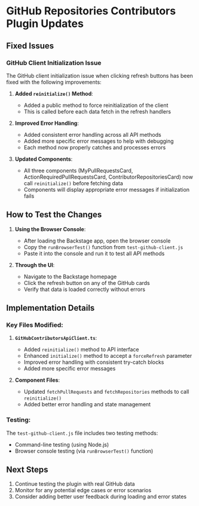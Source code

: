 # GitHub Repositories Contributors Plugin Updates

## Fixed Issues

### GitHub Client Initialization Issue
The GitHub client initialization issue when clicking refresh buttons has been fixed with the following improvements:

1. **Added `reinitialize()` Method**: 
   - Added a public method to force reinitialization of the client
   - This is called before each data fetch in the refresh handlers

2. **Improved Error Handling**:
   - Added consistent error handling across all API methods
   - Added more specific error messages to help with debugging
   - Each method now properly catches and processes errors

3. **Updated Components**:
   - All three components (MyPullRequestsCard, ActionRequiredPullRequestsCard, ContributorRepositoriesCard) now call `reinitialize()` before fetching data
   - Components will display appropriate error messages if initialization fails

## How to Test the Changes

1. **Using the Browser Console**:
   - After loading the Backstage app, open the browser console
   - Copy the `runBrowserTest()` function from `test-github-client.js`
   - Paste it into the console and run it to test all API methods

2. **Through the UI**:
   - Navigate to the Backstage homepage
   - Click the refresh button on any of the GitHub cards
   - Verify that data is loaded correctly without errors

## Implementation Details

### Key Files Modified:

1. **`GitHubContributorsApiClient.ts`**:
   - Added `reinitialize()` method to API interface
   - Enhanced `initialize()` method to accept a `forceRefresh` parameter
   - Improved error handling with consistent try-catch blocks
   - Added more specific error messages

2. **Component Files**:
   - Updated `fetchPullRequests` and `fetchRepositories` methods to call `reinitialize()`
   - Added better error handling and state management

### Testing:

The `test-github-client.js` file includes two testing methods:
- Command-line testing (using Node.js)
- Browser console testing (via `runBrowserTest()` function)

## Next Steps

1. Continue testing the plugin with real GitHub data
2. Monitor for any potential edge cases or error scenarios
3. Consider adding better user feedback during loading and error states
